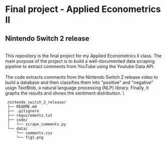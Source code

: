 # Final project - Applied Econometrics II
## Nintendo Switch 2 release
\
This repository is the final project for my Applied Econometrics II class.
The main purpose of the project is to build a well-documented data scraping pipeline to extract comments from YouTube using the Youtube Data API. 
\
\
The code extracts comments from the Nintendo Switch 2 release video to build a database and then classifies them into "positive" and "negative" usign TextBlob, a natural language processing (NLP) library. Finally, it graphs the results and shows the sentiment distribution.
\
 ```
  nintendo_switch_2_release/
  ├── README.md
  ├── .gitignore
  ├── requirements.txt 
  ├── code/
  │   └── scrape_comments.py    
  └── data/
      └── comments.csv
      └── fig1.png           
  ```
